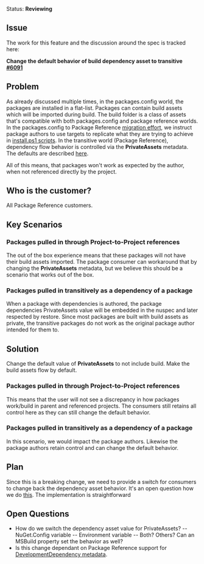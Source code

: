 Status: **Reviewing**

## Issue
The work for this feature and the discussion around the spec is tracked here:

**Change the default behavior of build dependency asset to transitive [#6091](https://github.com/NuGet/Home/issues/6091)**

## Problem
As already discussed multiple times, in the packages.config world, the packages are installed in a flat-list. Packages can contain build assets which will be imported during build. 
The build folder is a class of assets that's compatible with both packages.config and package reference worlds. 
In the packages.config to Package Reference [migration effort](https://github.com/NuGet/Home/issues/5877), we instruct package authors to use targets to replicate what they are trying to achieve in [install.ps1 scripts](https://github.com/NuGet/Home/issues/5963). 
In the transitive world (Package Reference), dependency flow behavior is controlled via the **PrivateAssets** metadata. The defaults are described [here](https://docs.microsoft.com/en-us/nuget/consume-packages/package-references-in-project-files#controlling-dependency-assets).

All of this means, that packages won't work as expected by the author, when not referenced directly by the project.

## Who is the customer?
All Package Reference customers.

## Key Scenarios

### Packages pulled in through Project-to-Project references
The out of the box experience means that these packages will not have their build assets imported. 
The package consumer can workaround that by changing the **PrivateAssets** metadata, but we believe this should be a scenario that works out of the box. 

### Packages pulled in transitively as a dependency of a package
When a package with dependencies is authored, the package dependencies PrivateAssets value will be embedded in the nuspec and later respected by restore. 
Since most packages are built with build assets as private, the transitive packages do not work as the original package author intended for them to.

## Solution

Change the default value of **PrivateAssets** to not include build. 
Make the build assets flow by default. 

### Packages pulled in through Project-to-Project references
This means that the user will not see a discrepancy in how packages work/build in parent and referenced projects. 
The consumers still retains all control here as they can still change the default behavior.

### Packages pulled in transitively as a dependency of a package
In this scenario, we would impact the package authors.
Likewise the package authors retain control and can change the default behavior.  

## Plan

Since this is a breaking change, we need to provide a switch for consumers to change back the dependency asset behavior.
It's an open question how we do [this](#open-questions). 
The implementation is straightforward 

## Open Questions
- How do we switch the dependency asset value for PrivateAssets?
-- NuGet.Config variable
-- Environment variable
-- Both? Others? Can an MSBuild property set the behavior as well?
- Is this change dependant on Package Reference support for [DevelopmentDependency metadata](https://github.com/NuGet/Home/issues/4125). 